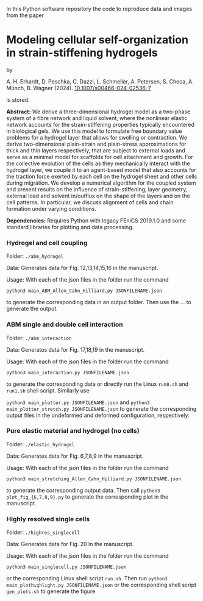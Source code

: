 In this Python software repository the code to reproduce data and images from the paper

<h1>Modeling cellular self-organization in strain-stiffening hydrogels</h1>

by

A. H. Erhardt, D. Peschka, C. Dazzi, L. Schmeller, A. Petersen, S. Checa, A. Münch, B. Wagner (2024). [10.1007/s00466-024-02536-7](https://doi.org/10.1007/s00466-024-02536-7)

is stored.

**Abstract:**  We derive a three-dimensional hydrogel model as a two-phase system of a fibre network and liquid solvent, where the
nonlinear elastic network accounts for the strain-stiffening properties typically encountered in biological gels. We use this
model to formulate free boundary value problems for a hydrogel layer that allows for swelling or contraction. We derive
two-dimensional plain-strain and plain-stress approximations for thick and thin layers respectively, that are subject to external
loads and serve as a minimal model for scaffolds for cell attachment and growth. For the collective evolution of the cells as
they mechanically interact with the hydrogel layer, we couple it to an agent-based model that also accounts for the traction
force exerted by each cell on the hydrogel sheet and other cells during migration. We develop a numerical algorithm for the
coupled system and present results on the influence of strain-stiffening, layer geometry, external load and solvent in/outflux
on the shape of the layers and on the cell patterns. In particular, we discuss alignment of cells and chain formation under
varying conditions.

**Dependencies:** Requires Python with legacy FEniCS 2019.1.0 and some standard libraries for plotting and data processing.

<h3>Hydrogel and cell coupling</h3>

Folder: `./abm_hydrogel`

Data: Generates data for Fig. 12,13,14,15,16 in the manuscript.

Usage: With each of the json files in the folder run the command 

`python3 main_ABM_Allen_Cahn_Hilliard.py JSONFILENAME.json`

to generate the corresponding data in an output folder. Then use the ... to generate the output.

<h3>ABM single and double cell interaction</h3>

Folder: `./abm_interaction`

Data: Generates data for Fig. 17,18,19 in the manuscript.

Usage: With each of the json files in the folder run the command 

`python3 main_interaction.py JSONFILENAME.json`

to generate the corresponding data or directly run the Linux `run0.sh` and `run1.sh` shell script. Similarly use 

`python3 main_plotter.py JSONFILENAME.json` and `python3 main_plotter_stretch.py JSONFILENAME.json` to generate the corresponding output files in the undeformed and deformed configuration, respectively.

<h3>Pure elastic material and hydrogel (no cells)</h3>

Folder: `./elastic_hydrogel`

Data: Generates data for Fig. 6,7,8,9 in the manuscript.

Usage: With each of the json files in the folder run the command 

`python3 main_stretching_Allen_Cahn_Hilliard.py JSONFILENAME.json`

to generate the corresponding output data. Then call `python3 plot_fig_{6,7,8,9}.py` to generate the corresponding plot in the manuscript.

<h3>Highly resolved single cells</h3>

Folder: `./highres_singlecell`

Data: Generates data for Fig. 20 in the manuscript.

Usage: With each of the json files in the folder run the command 

`python3 main_singlecell.py JSONFILENAME.json`

or the corresponding Linux shell script `run.sh`. Then run `python3 main_plothighlight.py JSONFILENAME.json` or the corresponding shell script `gen_plots.sh` to generate the figure.
